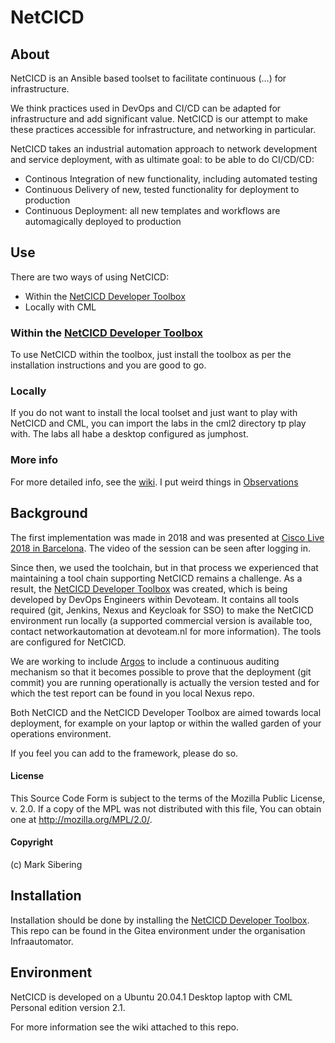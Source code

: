 # NetCICD #
## About ##
NetCICD is an Ansible based toolset to facilitate continuous (…) for infrastructure. 

We think practices used in DevOps and CI/CD can be adapted for infrastructure and add significant value. NetCICD is our attempt to make these practices accessible for infrastructure, and networking in particular.

NetCICD takes an industrial automation approach to network development and service deployment, with as ultimate goal: to be able to do CI/CD/CD: 

- Continous Integration of new functionality, including automated testing
- Continuous Delivery of new, tested functionality for deployment to production 
- Continuous Deployment: all new templates and workflows are automagically deployed to production
## Use ##
There are two ways of using NetCICD:

* Within the [NetCICD Developer Toolbox](https://github.com/Devoteam/NetCICD-developer-toolbox)
* Locally with CML

### Within the [NetCICD Developer Toolbox](https://github.com/Devoteam/NetCICD-developer-toolbox) ###
To use NetCICD within the toolbox, just install the toolbox as per the installation instructions and you are good to go.

### Locally ###
If you do not want to install the local toolset and just want to play with NetCICD and CML, you can import the labs in the cml2 directory tp play with. The labs all habe a desktop configured as jumphost.
### More info ###
For more detailed info, see the [wiki](https://github.com/Devoteam/NetCICD/wiki). I put weird things in [Observations](https://github.com/Devoteam/NetCICD/wiki/Observations)
## Background ##
The first implementation was made in 2018 and was presented at [Cisco Live 2018 in Barcelona](https://www.ciscolive.com/c/dam/r/ciscolive/emea/docs/2019/pdf/BRKSDN-2158.pdf). The video of the session can be seen after logging in.

Since then, we used the toolchain, but in that process we experienced that maintaining a tool chain supporting NetCICD remains a challenge. As a result, the [NetCICD Developer Toolbox](https://github.com/Devoteam/NetCICD-developer-toolbox) was created, which is being developed by DevOps Engineers within Devoteam. It contains all tools required (git, Jenkins, Nexus and Keycloak for SSO) to make the NetCICD environment run locally (a supported commercial version is available too, contact networkautomation at devoteam.nl for more information). The tools are configured for NetCICD.

We are working to include [Argos](https://www.argosnotary.com/) to include a continuous auditing mechanism so that it becomes possible to prove that the deployment (git commit) you are running operationally is actually the version tested and for which the test report can be found in you local Nexus repo.

Both NetCICD and the NetCICD Developer Toolbox are aimed towards local deployment, for example on your laptop or within the walled garden of your operations environment.

If you feel you can add to the framework, please do so. 
#### License ###
This Source Code Form is subject to the terms of the Mozilla Public License, v. 2.0. If a copy of the MPL was not distributed with this file, You can obtain one at http://mozilla.org/MPL/2.0/.
#### Copyright ####
(c) Mark Sibering

## Installation ##
Installation should be done by installing the [NetCICD Developer Toolbox](https://github.com/Devoteam/NetCICD-developer-toolbox). This repo can be found in the Gitea environment under the organisation Infraautomator. 
## Environment ##
NetCICD is developed on a Ubuntu 20.04.1 Desktop laptop with CML Personal edition version 2.1. 

For more information see the wiki attached to this repo.


